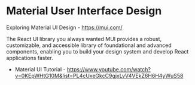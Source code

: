 # Material User Interface Design

Exploring Material UI Design - https://mui.com/

The React UI library you always wanted
MUI provides a robust, customizable, and accessible library of foundational and advanced components, enabling you to build your design system and develop React applications faster.

- Material UI Tutorial - https://www.youtube.com/watch?v=0KEpWHtG10M&list=PL4cUxeGkcC9gjxLvV4VEkZ6H6H4yWuS58
